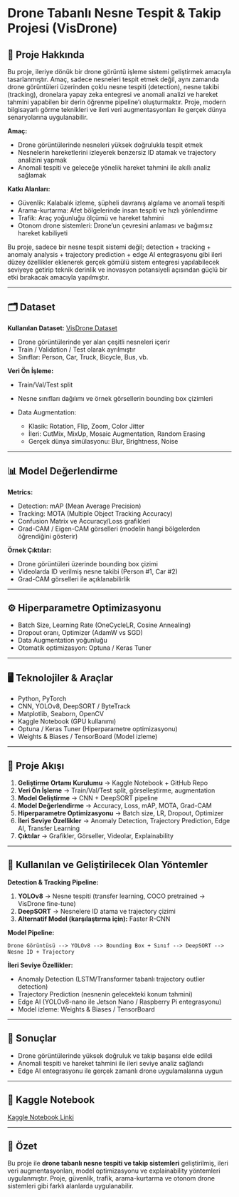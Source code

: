 # Drone Tabanlı Nesne Tespit & Takip Projesi (VisDrone)

## 📌 Proje Hakkında

Bu proje, ileriye dönük bir drone görüntü işleme sistemi geliştirmek amacıyla tasarlanmıştır. Amaç, sadece nesneleri tespit etmek değil, aynı zamanda drone görüntüleri üzerinden çoklu nesne tespiti (detection), nesne takibi (tracking), dronelara yapay zeka entegresi ve anomali analizi ve hareket tahmini yapabilen bir derin öğrenme pipeline’ı oluşturmaktır. Proje, modern bilgisayarlı görme teknikleri ve ileri veri augmentasyonları ile gerçek dünya senaryolarına uygulanabilir.

**Amaç:**

* Drone görüntülerinde nesneleri yüksek doğrulukla tespit etmek
* Nesnelerin hareketlerini izleyerek benzersiz ID atamak ve trajectory analizini yapmak
* Anomali tespiti ve geleceğe yönelik hareket tahmini ile akıllı analiz sağlamak

**Katkı Alanları:**

* Güvenlik: Kalabalık izleme, şüpheli davranış algılama ve anomali tespiti
* Arama-kurtarma: Afet bölgelerinde insan tespiti ve hızlı yönlendirme
* Trafik: Araç yoğunluğu ölçümü ve hareket tahmini
* Otonom drone sistemleri: Drone’un çevresini anlaması ve bağımsız hareket kabiliyeti

Bu proje, sadece bir nesne tespit sistemi değil; detection + tracking + anomaly analysis + trajectory prediction + edge AI entegrasyonu gibi ileri düzey özellikler eklenerek gerçek gömülü sistem entegresi yapılabilecek seviyeye getirip teknik derinlik ve inovasyon potansiyeli açısından güçlü bir etki bırakacak amacıyla yapılmıştır.

---

## 🗂 Dataset

**Kullanılan Dataset:** [VisDrone Dataset](https://www.kaggle.com/datasets/kushagrapandya/visdr)

* Drone görüntülerinde yer alan çeşitli nesneleri içerir
* Train / Validation / Test olarak ayrılmıştır
* Sınıflar: Person, Car, Truck, Bicycle, Bus, vb.

**Veri Ön İşleme:**

* Train/Val/Test split
* Nesne sınıfları dağılımı ve örnek görsellerin bounding box çizimleri
* Data Augmentation:

  * Klasik: Rotation, Flip, Zoom, Color Jitter
  * İleri: CutMix, MixUp, Mosaic Augmentation, Random Erasing
  * Gerçek dünya simülasyonu: Blur, Brightness, Noise

---

## 📊 Model Değerlendirme

**Metrics:**

* Detection: mAP (Mean Average Precision)
* Tracking: MOTA (Multiple Object Tracking Accuracy)
* Confusion Matrix ve Accuracy/Loss grafikleri
* Grad-CAM / Eigen-CAM görselleri (modelin hangi bölgelerden öğrendiğini gösterir)

**Örnek Çıktılar:**

* Drone görüntüleri üzerinde bounding box çizimi
* Videolarda ID verilmiş nesne takibi (Person #1, Car #2)
* Grad-CAM görselleri ile açıklanabilirlik

---

## ⚙️ Hiperparametre Optimizasyonu

* Batch Size, Learning Rate (OneCycleLR, Cosine Annealing)
* Dropout oranı, Optimizer (AdamW vs SGD)
* Data Augmentation yoğunluğu
* Otomatik optimizasyon: Optuna / Keras Tuner

---

## 🖥 Teknolojiler & Araçlar

* Python, PyTorch
* CNN, YOLOv8, DeepSORT / ByteTrack
* Matplotlib, Seaborn, OpenCV
* Kaggle Notebook (GPU kullanımı)
* Optuna / Keras Tuner (Hiperparametre optimizasyonu)
* Weights & Biases / TensorBoard (Model izleme)

---

## 📁 Proje Akışı

1. **Geliştirme Ortamı Kurulumu** → Kaggle Notebook + GitHub Repo
2. **Veri Ön İşleme** → Train/Val/Test split, görselleştirme, augmentation
3. **Model Geliştirme** → CNN + DeepSORT pipeline
4. **Model Değerlendirme** → Accuracy, Loss, mAP, MOTA, Grad-CAM
5. **Hiperparametre Optimizasyonu** → Batch size, LR, Dropout, Optimizer
6. **İleri Seviye Özellikler** → Anomaly Detection, Trajectory Prediction, Edge AI, Transfer Learning
7. **Çıktılar** → Grafikler, Görseller, Videolar, Explainability

---
## 🧠 Kullanılan ve Geliştirilecek Olan Yöntemler

**Detection & Tracking Pipeline:**

1. **YOLOv8** → Nesne tespiti (transfer learning, COCO pretrained → VisDrone fine-tune)
2. **DeepSORT** → Nesnelere ID atama ve trajectory çizimi
3. **Alternatif Model (karşılaştırma için):** Faster R-CNN

**Model Pipeline:**

```
Drone Görüntüsü --> YOLOv8 --> Bounding Box + Sınıf --> DeepSORT --> Nesne ID + Trajectory
```

**İleri Seviye Özellikler:**

* Anomaly Detection (LSTM/Transformer tabanlı trajectory outlier detection)
* Trajectory Prediction (nesnenin gelecekteki konum tahmini)
* Edge AI (YOLOv8-nano ile Jetson Nano / Raspberry Pi entegrasyonu)
* Model izleme: Weights & Biases / TensorBoard

---

## 📎 Sonuçlar

* Drone görüntülerinde yüksek doğruluk ve takip başarısı elde edildi
* Anomali tespiti ve hareket tahmini ile ileri seviye analiz sağlandı
* Edge AI entegrasyonu ile gerçek zamanlı drone uygulamalarına uygun

---

## 🔗 Kaggle Notebook

[Kaggle Notebook Linki](https://www.kaggle.com/your-notebook-link)

---

## 🎯 Özet

Bu proje ile **drone tabanlı nesne tespiti ve takip sistemleri** geliştirilmiş, ileri veri augmentasyonları, model optimizasyonu ve explainability yöntemleri uygulanmıştır. Proje, güvenlik, trafik, arama-kurtarma ve otonom drone sistemleri gibi farklı alanlarda uygulanabilir.
